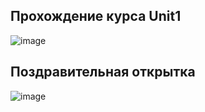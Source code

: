 ## Прохождение курса Unit1
![image](https://github.com/ketrins002/kotlin-3/assets/160411878/8755c5ea-b953-49a5-93f1-b6d7bac019e4)
## Поздравительная открытка 
![image](https://github.com/ketrins002/kotlin-3/assets/160411878/60e8187f-db43-4a1b-ac00-12b2d7107e37)
